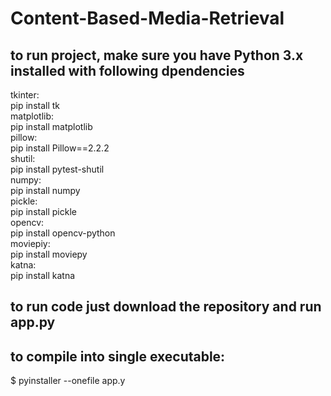 # Content-Based-Media-Retrieval  
## to run project, make sure you have Python 3.x installed with following dpendencies   
tkinter:    
   pip install tk   
matplotlib:   
   pip install matplotlib   
pillow:   
   pip install Pillow==2.2.2  
shutil:   
   pip install pytest-shutil   
numpy:   
    pip install numpy   
pickle:   
    pip install pickle   
opencv:  
    pip install opencv-python   
moviepiy:   
    pip install moviepy   
katna:   
    pip install katna   


## to run code just download the repository and run app.py   

## to compile into single executable:   
 $ pyinstaller --onefile app.y   
